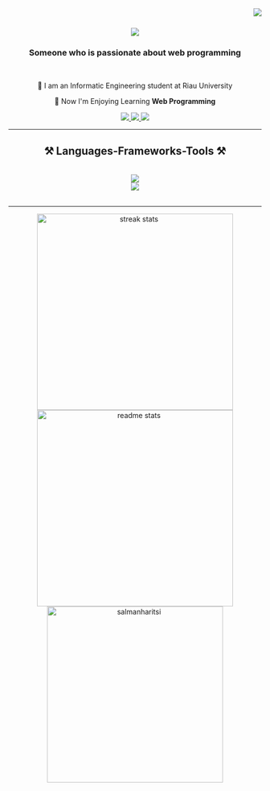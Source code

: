 <img align="right" src="https://visitor-badge.laobi.icu/badge?page_id=salmanharitsi.salmanharitsi" />

<h1 align="center">
    <img src="https://readme-typing-svg.herokuapp.com/?font=Righteous&size=35&center=true&vCenter=true&width=500&height=70&duration=4000&lines=Hi+There!+👋;+I'm+Salman+Haritsi!;" />
</h1>

<h3 align="center">Someone who is passionate about web programming</h3>

<br/>

<div align="center">
 
 🔭 I am an Informatic Engineering student at Riau University
 
 🌱 Now I'm Enjoying Learning **Web Programming**
 </div>
 
<div align="center"> 
  <a href="mailto:salmanalharitsi14@gmail.com">
    <img src="https://img.shields.io/badge/Gmail-333333?style=for-the-badge&logo=gmail&logoColor=red" />
  </a>
  <a href="https://www.linkedin.com/in/salmanharitsi/" target="_blank">
    <img src="https://img.shields.io/badge/LinkedIn-0077B5?style=for-the-badge&logo=linkedin&logoColor=white" target="_blank" />
  </a>
  <a href="https://salmanharitsi.me/" target="_blank">
     <img src="https://img.shields.io/badge/Portfolio-FF5722?style=for-the-badge&logo=todoist&logoColor=white" target="_blank" /> <!-- sqlite, safari, google-chrome are other good icon options -->
  </a>
</div>

<hr/>

<h2 align="center">⚒️ Languages-Frameworks-Tools ⚒️</h2>
<br/>

<div align="center">
    <img src="https://skillicons.dev/icons?i=html,css,javascript,typescript,php,vite,react,bootstrap,mui,tailwind,figma" />
    <br/>
    <img src="https://skillicons.dev/icons?i=nodejs,express,laravel,nextjs,mongo,mysql,git" /><br>
</div>

<br/>
<hr/>

<div align=center>
  <img width=390 src="https://github-readme-streak-stats-salesp07.vercel.app/?user=salmanharitsi&count_private=true&theme=react&border_radius=10" alt="streak stats"/>
  <img width=390 src="https://github-readme-stats-salesp07.vercel.app/api?username=salmanharitsi&count_private=true&show_icons=true&theme=react&rank_icon=github&border_radius=10" alt="readme stats" />
  <img align="center" src="https://github-readme-stats-salesp07.vercel.app/api/top-langs/?username=salmanharitsi&hide=jupyter%20notebook,java,HTML,CSS&show_icons=true&langs_count=4&locale=en&layout=compact&theme=react" alt="salmanharitsi" width="350px" />
  <br/>
</div>



<!--
**salmanharitsi/salmanharitsi** is a ✨ _special_ ✨ repository because its `README.md` (this file) appears on your GitHub profile.

Here are some ideas to get you started:

- 🔭 I’m currently working on ...
- 🌱 I’m currently learning ...
- 👯 I’m looking to collaborate on ...
- 🤔 I’m looking for help with ...
- 💬 Ask me about ...
- 📫 How to reach me: ...
- 😄 Pronouns: ...
- ⚡ Fun fact: ...
-->
